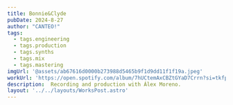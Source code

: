 ```yaml
---
title: Bonnie&Clyde
pubDate: 2024-8-27
author: "CANTEO!"
tags:
  - tags.engineering
  - tags.production
  - tags.synths
  - tags.mix
  - tags.mastering
imgUrl: '@assets/ab67616d0000b273988d5465b9f1d9dd11f1f19a.jpeg'
workUrl: 'https://open.spotify.com/album/7hUCtemAxCBZtGYaD7Crrn?si=tkfpqR6nTVWe06iWbV64HA'
description:  Recording and production with Álex Moreno.
layout: '../../layouts/WorksPost.astro'
---
```

